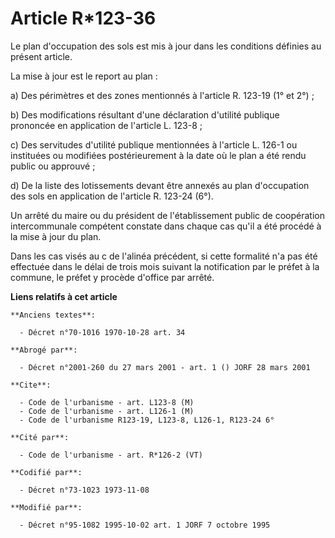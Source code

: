 # Article R*123-36

Le plan d'occupation des sols est mis à jour dans les conditions définies au présent article.

La mise à jour est le report au plan :

a) Des périmètres et des zones mentionnés à l'article R. 123-19 (1° et 2°) ;

b) Des modifications résultant d'une déclaration d'utilité publique prononcée en application de l'article L. 123-8 ;

c) Des servitudes d'utilité publique mentionnées à l'article L. 126-1 ou instituées ou modifiées postérieurement à la date où
le plan a été rendu public ou approuvé ;

d) De la liste des lotissements devant être annexés au plan d'occupation des sols en application de l'article R. 123-24 (6°).

Un arrêté du maire ou du président de l'établissement public de coopération intercommunale compétent constate dans chaque cas
qu'il a été procédé à la mise à jour du plan.

Dans les cas visés au c de l'alinéa précédent, si cette formalité n'a pas été effectuée dans le délai de trois mois suivant
la notification par le préfet à la commune, le préfet y procède d'office par arrêté.

**Liens relatifs à cet article**

	**Anciens textes**:

	  - Décret n°70-1016 1970-10-28 art. 34

	**Abrogé par**:

	  - Décret n°2001-260 du 27 mars 2001 - art. 1 () JORF 28 mars 2001

	**Cite**:

	  - Code de l'urbanisme - art. L123-8 (M)
	  - Code de l'urbanisme - art. L126-1 (M)
	  - Code de l'urbanisme R123-19, L123-8, L126-1, R123-24 6°

	**Cité par**:

	  - Code de l'urbanisme - art. R*126-2 (VT)

	**Codifié par**:

	  - Décret n°73-1023 1973-11-08

	**Modifié par**:

	  - Décret n°95-1082 1995-10-02 art. 1 JORF 7 octobre 1995
